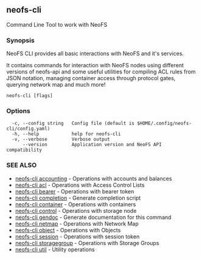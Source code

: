 ## neofs-cli

Command Line Tool to work with NeoFS

### Synopsis

NeoFS CLI provides all basic interactions with NeoFS and it's services.

It contains commands for interaction with NeoFS nodes using different versions
of neofs-api and some useful utilities for compiling ACL rules from JSON
notation, managing container access through protocol gates, querying network map
and much more!

```
neofs-cli [flags]
```

### Options

```
  -c, --config string   Config file (default is $HOME/.config/neofs-cli/config.yaml)
  -h, --help            help for neofs-cli
  -v, --verbose         Verbose output
      --version         Application version and NeoFS API compatibility
```

### SEE ALSO

* [neofs-cli accounting](neofs-cli_accounting.md)	 - Operations with accounts and balances
* [neofs-cli acl](neofs-cli_acl.md)	 - Operations with Access Control Lists
* [neofs-cli bearer](neofs-cli_bearer.md)	 - Operations with bearer token
* [neofs-cli completion](neofs-cli_completion.md)	 - Generate completion script
* [neofs-cli container](neofs-cli_container.md)	 - Operations with containers
* [neofs-cli control](neofs-cli_control.md)	 - Operations with storage node
* [neofs-cli gendoc](neofs-cli_gendoc.md)	 - Generate documentation for this command
* [neofs-cli netmap](neofs-cli_netmap.md)	 - Operations with Network Map
* [neofs-cli object](neofs-cli_object.md)	 - Operations with Objects
* [neofs-cli session](neofs-cli_session.md)	 - Operations with session token
* [neofs-cli storagegroup](neofs-cli_storagegroup.md)	 - Operations with Storage Groups
* [neofs-cli util](neofs-cli_util.md)	 - Utility operations

